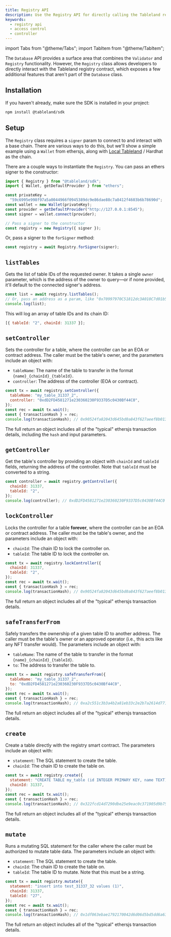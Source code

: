 ```yaml
---
title: Registry API
description: Use the Registry API for directly calling the Tableland registry smart contract.
keywords:
  - registry api
  - access control
  - controller
---
```


import Tabs from "@theme/Tabs";
import TabItem from "@theme/TabItem";

The `Database` API provides a surface area that combines the `Validator` and `Registry` functionality. However, the `Registry` class allows developers to directly interact with the Tableland registry contract, which exposes a few additional features that aren't part of the `Database` class.

## Installation

If you haven't already, make sure the SDK is installed in your project:

```bash npm2yarn
npm install @tableland/sdk
```

## Setup

The `Registry` class requires a `signer` param to connect to and interact with a base chain. There are various ways to do this, but we'll show a simple example using a `Wallet` from ethersjs, along with [Local Tableland](/local-tableland) / Hardhat as the chain.

There are a couple ways to instantiate the `Registry`. You can pass an ethers signer to the constructor:

```js
import { Registry } from "@tableland/sdk";
import { Wallet, getDefaultProvider } from "ethers";

const privateKey =
  "59c6995e998f97a5a0044966f0945389dc9e86dae88c7a8412f4603b6b78690d";
const wallet = new Wallet(privateKey);
const provider = getDefaultProvider("http://127.0.0.1:8545");
const signer = wallet.connect(provider);

// Pass a signer to the constructor
const registry = new Registry({ signer });
```

Or, pass a signer to the `forSigner` method:

```js
const registry = await Registry.forSigner(signer);
```

## `listTables`

Gets the list of table IDs of the requested owner. It takes a single `owner` parameter, which is the address of the owner to query—or if none provided, it'll default to the connected signer's address.

```js
const list = await registry.listTables();
// Or, pass an address as a param, like "0x70997970C51812dc3A010C7d01b50e0d17dc79C8"
console.log(list);
```

This will log an array of table IDs and its chain ID:

```js
[{ tableId: "2", chainId: 31337 }];
```

## `setController`

Sets the controller for a table, where the controller can be an EOA or contract address. The caller must be the table's owner, and the parameters include an object with:

- `tableName`: The name of the table to transfer in the format `{name}_{chainId}_{tableId}`.
- `controller`: The address of the controller (EOA or contract).

```js
const tx = await registry.setController({
  tableName: "my_table_31337_2",
  controller: "0xdD2FD4581271e230360230F9337D5c0430Bf44C0",
});
const rec = await tx.wait();
const { transactionHash } = rec;
console.log(transactionHash); // 0x90524fa82043d645bd0a843f627aeef8b013307e39ba1d1474a12c40cb381ba3
```

The full return an object includes all of the "typical" ethersjs transaction details, including the `hash` and input parameters.

## `getController`

Get the table's controller by providing an object with `chainId` and `tableId` fields, returning the address of the controller. Note that `tableId` must be converted to a string.

```js
const controller = await registry.getController({
  chainId: 31337,
  tableId: "2",
});
console.log(controller); // 0xdD2FD4581271e230360230F9337D5c0430Bf44C0
```

## `lockController`

Locks the controller for a table **forever**, where the controller can be an EOA or contract address. The caller must be the table's owner, and the parameters include an object with:

- `chainId`: The chain ID to lock the controller on.
- `tableId`: The table ID to lock the controller on.

```js
const tx = await registry.lockController({
  chainId: 31337,
  tableId: "2",
});
const rec = await tx.wait();
const { transactionHash } = rec;
console.log(transactionHash); // 0x90524fa82043d645bd0a843f627aeef8b013307e39ba1d1474a12c40cb381ba3
```

The full return an object includes all of the "typical" ethersjs transaction details.

## `safeTransferFrom`

Safely transfers the ownership of a given table ID to another address. The caller must be the table's owner or an approved operator (i.e., this acts like any NFT transfer would). The parameters include an object with:

- `tableName`: The name of the table to transfer in the format `{name}_{chainId}_{tableId}`.
- `to`: The address to transfer the table to.

```js
const tx = await registry.safeTransferFrom({
  tableName: "my_table_31337_2",
  to: "0xdD2FD4581271e230360230F9337D5c0430Bf44C0",
});
const rec = await tx.wait();
const { transactionHash } = rec;
console.log(transactionHash); // 0xa2c551c3b3a4b2a81eb33c2e2b7a2614d771196c7dc5f193b20250b34b6b451b
```

The full return an object includes all of the "typical" ethersjs transaction details.

## `create`

Create a table directly with the registry smart contract. The parameters include an object with:

- `statement`: The SQL statement to create the table.
- `chainId`: The chain ID to create the table on.

```js
const tx = await registry.create({
  statement: "CREATE TABLE my_table (id INTEGER PRIMARY KEY, name TEXT)",
  chainId: 31337,
});
const rec = await tx.wait();
const { transactionHash } = rec;
console.log(transactionHash); // 0x322fcd14d7290dbe25e9eac0c371905d9b7529eb9e92a9be514f66ce577b22e5
```

The full return an object includes all of the "typical" ethersjs transaction details.

## `mutate`

Runs a mutating SQL statement for the caller where the caller must be authorized to mutate table data. The parameters include an object with:

- `statement`: The SQL statement to create the table.
- `chainId`: The chain ID to create the table on.
- `tableId`: The table ID to mutate. Note that this must be a string.

```js
const tx = await registry.mutate({
  statement: "insert into test_31337_32 values (1)",
  chainId: 31337,
  tableId: "27",
});
const rec = await tx.wait();
const { transactionHash } = rec;
console.log(transactionHash); // 0x1df063ebae1792170042d6d06d5bd5dd6a638a89d75db8e445a8c3d75aac5637
```

The full return an object includes all of the "typical" ethersjs transaction details.
